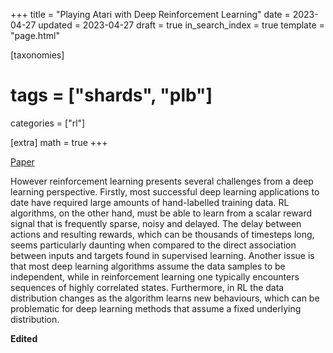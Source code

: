 +++
title = "Playing Atari with Deep Reinforcement Learning"
date = 2023-04-27
updated = 2023-04-27
draft = true
in_search_index = true
template = "page.html"

[taxonomies]
  # tags = ["shards", "plb"]
  categories = ["rl"]

[extra]
math = true
+++


[Paper](https://www.cs.toronto.edu/~vmnih/docs/dqn.pdf)


However reinforcement learning presents several challenges from a deep learning perspective. Firstly, most successful deep learning applications to date have required large amounts of hand-labelled training data. RL algorithms, on the other hand, must be able to learn from a scalar reward signal that is frequently sparse, noisy and delayed. The delay between actions and resulting rewards, which can be thousands of timesteps long, seems particularly daunting when compared to the direct association between inputs and targets found in supervised learning. Another issue is that most deep learning algorithms assume the data samples to be independent, while in reinforcement learning one typically encounters sequences of highly correlated states. Furthermore, in RL the data distribution changes as the algorithm learns new behaviours, which can be problematic for deep learning methods that assume a fixed underlying distribution.

__Edited__



